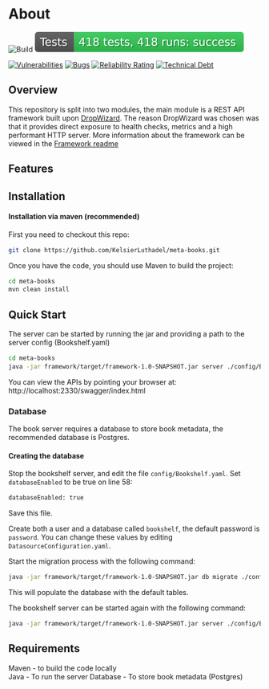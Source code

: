 # About

![Build](https://github.com/KelsierLuthadel/meta-books/workflows/Build/badge.svg) ![Tests](https://github.com/KelsierLuthadel/meta-books/blob/main/.github/badges/unit-tests.svg)

[![Vulnerabilities](https://sonarcloud.io/api/project_badges/measure?project=KelsierLuthadel_meta-books&metric=vulnerabilities)](https://sonarcloud.io/summary/new_code?id=KelsierLuthadel_meta-books) [![Bugs](https://sonarcloud.io/api/project_badges/measure?project=KelsierLuthadel_meta-books&metric=bugs)](https://sonarcloud.io/summary/new_code?id=KelsierLuthadel_meta-books) [![Reliability Rating](https://sonarcloud.io/api/project_badges/measure?project=KelsierLuthadel_meta-books&metric=reliability_rating)](https://sonarcloud.io/summary/new_code?id=KelsierLuthadel_meta-books) [![Technical Debt](https://sonarcloud.io/api/project_badges/measure?project=KelsierLuthadel_meta-books&metric=sqale_index)](https://sonarcloud.io/summary/new_code?id=KelsierLuthadel_meta-books)

## Overview

This repository is split into two modules, the main module is a REST API framework built upon [DropWizard](https://www.dropwizard.io). 
The reason DropWizard was chosen was that it provides direct exposure to health checks, metrics and a high performant HTTP server. More information
about the framework can be viewed in the [Framework readme](framework/README.md)

## Features

## Installation

#### Installation via maven (recommended)

First you need to checkout this repo:
```bash
git clone https://github.com/KelsierLuthadel/meta-books.git
```

Once you have the code, you should use Maven to build the project:
```bash
cd meta-books
mvn clean install
```

## Quick Start

The server can be started by running the jar and providing a path to the server config (Bookshelf.yaml)
```bash
cd meta-books
java -jar framework/target/framework-1.0-SNAPSHOT.jar server ./config/Bookshelf.yml
```

You can view the APIs by pointing your browser at: http://localhost:2330/swagger/index.html

### Database
The book server requires a database to store book metadata, the recommended database is Postgres. 

#### Creating the database
Stop the bookshelf server, and edit the file `config/Bookshelf.yaml`. Set `databaseEnabled` to be true on line 58:
```bash
databaseEnabled: true
```
Save this file.

Create both a user and a database called `bookshelf`, the default password is `password`. You can change these values
by editing `DatasourceConfiguration.yaml`.

Start the migration process with the following command:
```bash
java -jar framework/target/framework-1.0-SNAPSHOT.jar db migrate ./config/Bookshelf.yml
```

This will populate the database with the default tables.

The bookshelf server can be started again with the following command:

```bash
java -jar framework/target/framework-1.0-SNAPSHOT.jar server ./config/Bookshelf.yml
```

## Requirements
Maven - to build the code locally   
Java - To run the server
Database - To store book metadata (Postgres)



